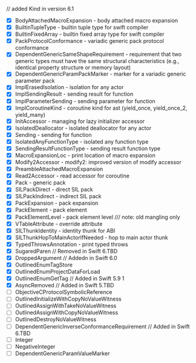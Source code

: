 // added Kind in version 6.1
- [x] BodyAttachedMacroExpansion - body attached macro expansion
- [x] BuiltinTupleType - builtin tuple type for swift compiler
- [x] BuiltinFixedArray - builtin fixed array type for swift compiler
- [x] PackProtocolConformance - variadic generic pack protocol conformance
- [x] DependentGenericSameShapeRequirement - requirement that two generic types must have the same structural characteristics (e.g., identical property structure or memory layout)
- [x] DependentGenericParamPackMarker - marker for a variadic generic parameter pack
- [x] ImplErasedIsolation - isolation for any actor
- [x] ImplSendingResult - sending result for function
- [x] ImplParameterSending - sending parameter for function
- [x] ImplCoroutineKind - coroutine kind for ast (yield_once, yield_once_2, yield_many)
- [x] InitAccessor - managing for lazy initializer accessor
- [x] IsolatedDeallocator - isolated deallocator for any actor
- [x] Sending - sending for function
- [x] IsolatedAnyFunctionType - isolated any function type
- [x] SendingResultFunctionType - sending result function type
- [x] MacroExpansionLoc - print location of macro expansion
- [x] Modify2Accessor - modify2: improved version of modify accessor
- [x] PreambleAttachedMacroExpansion
- [x] Read2Accessor - read accessor for coroutine
- [x] Pack - generic pack
- [x] SILPackDirect - direct SIL pack
- [x] SILPackIndirect - indirect SIL pack
- [x] PackExpansion - pack expansion
- [x] PackElement - pack element
- [x] PackElementLevel - pack element level
/// note: old mangling only
- [x] VTableAttribute - override attribute
- [x] SILThunkIdentity - identity thunk for ABI
- [x] SILThunkHopToMainActorIfNeeded - hop to main actor thunk
- [x] TypedThrowsAnnotation - print typed throws
- [x] SugaredParen // Removed in Swift 6.TBD
- [x] DroppedArgument
// Addedn in Swift 6.0
- [x] OutlinedEnumTagStore
- [x] OutlinedEnumProjectDataForLoad
- [x] OutlinedEnumGetTag
// Added in Swift 5.9 1
- [x] AsyncRemoved
// Added in Swift 5.TBD
- [ ] ObjectiveCProtocolSymbolicReference
- [ ] OutlinedInitializeWithCopyNoValueWitness
- [ ] OutlinedAssignWithTakeNoValueWitness
- [ ] OutlinedAssignWithCopyNoValueWitness
- [ ] OutlinedDestroyNoValueWitness
- [ ] DependentGenericInverseConformanceRequirement
// Added in Swift 6.TBD
- [ ] Integer
- [ ] NegativeInteger
- [ ] DependentGenericParamValueMarker
